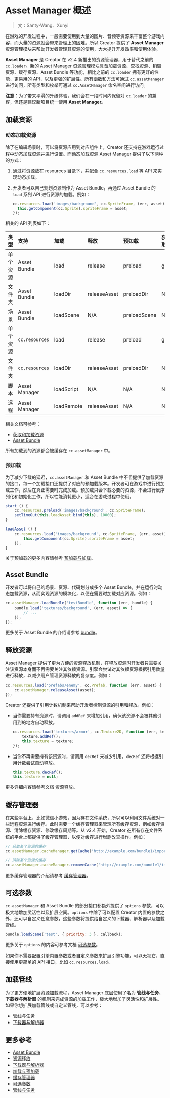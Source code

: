 # Asset Manager 概述

> 文：Santy-Wang、Xunyi

在游戏的开发过程中，一般需要使用到大量的图片、音频等资源来丰富整个游戏内容，而大量的资源就会带来管理上的困难。所以 Creator 提供了 **Asset Manager** 资源管理模块来帮助开发者管理其资源的使用，大大提升开发效率和使用体验。

**Asset Manager** 是 Creator 在 v2.4 新推出的资源管理器，用于替代之前的 `cc.loader`。新的 Asset Manager 资源管理模块具备加载资源、查找资源、销毁资源、缓存资源、Asset Bundle 等功能，相比之前的 `cc.loader` 拥有更好的性能，更易用的 API，以及更强的扩展性。所有函数和方法可通过 `cc.assetManager` 进行访问，所有类型和枚举可通过 `cc.AssetManager` 命名空间进行访问。

**注意**：为了带来平滑的升级体验，我们会在一段时间内保留对 `cc.loader` 的兼容，但还是建议新项目统一使用 **Asset Manager**。

## 加载资源

### 动态加载资源

除了在编辑场景时，可以将资源应用到对应组件上，Creator 还支持在游戏运行过程中动态加载资源并进行设置。而动态加载资源 Asset Manager 提供了以下两种的方式：

1. 通过将资源放在 resources 目录下，并配合 `cc.resources.load` 等 API 来实现动态加载。
2. 开发者可以自己规划资源制作为 Asset Bundle，再通过 Asset Bundle 的 `load` 系列 API 进行资源的加载。例如：

    ```js
    cc.resources.load('images/background', cc.SpriteFrame, (err, asset) => {
      this.getComponent(cc.Sprite).spriteFrame = asset;
    });
    ```

相关的 API 列表如下：

| 类型 | 支持 | 加载 | 释放 | 预加载 | 获取 | 查询资源信息 |
| :-- | :-- | :-- | :-- | :-- | :-- | :-- |
| 单个资源 | Asset Bundle   | load       | release      | preload      | get | getInfoWithPath |
| 文件夹   | Asset Bundle   | loadDir    | releaseAsset | preloadDir   | N/A | getDirWithPath  |
| 场景     | Asset Bundle   | loadScene  | N/A          | preloadScene | N/A | getSceneInfo    |
| 单个资源 | `cc.resources` | load       | release      | preload      | get | getInfoWithPath |
| 文件夹   | `cc.resources` | loadDir    | releaseAsset | preloadDir   | N/A | getDirWithPath  |
| 脚本     | Asset Manager  | loadScript | N/A          | N/A          | N/A | N/A             |
| 远程     | Asset Manager  | loadRemote | releaseAsset | N/A          | N/A | N/A             |

相关文档可参考：

- [获取和加载资源](../scripting/load-assets.md)
- [Asset Bundle](../scripting/asset-bundle.md)

所有加载到的资源都会被缓存在 `cc.assetManager` 中。

### 预加载

为了减少下载的延迟，`cc.assetManager` 和 Asset Bundle 中不但提供了加载资源的接口，每一个加载接口还提供了对应的预加载版本。开发者可在游戏中进行预加载工作，然后在真正需要时完成加载。预加载只会下载必要的资源，不会进行反序列化和初始化工作，所以性能消耗更小，适合在游戏过程中使用。

```js
start () {
    cc.resources.preload('images/background', cc.SpriteFrame);
    setTimeOut(this.loadAsset.bind(this), 10000);
}

loadAsset () {
    cc.resources.load('images/background', cc.SpriteFrame, (err, asset) => {
        this.getComponent(cc.Sprite).spriteFrame = asset;
    });
}
```

关于预加载的更多内容请参考 [预加载与加载](preload-load.md)。

## Asset Bundle

开发者可以将自己的场景、资源、代码划分成多个 Asset Bundle，并在运行时动态加载资源，从而实现资源的模块化，以便在需要时加载对应资源。例如：

```js
cc.assetManager.loadBundle('testBundle', function (err, bundle) {
    bundle.load('textures/background', (err, asset) => {
        // ...
    });
});
```

更多关于 Asset Bundle 的介绍请参考 [bundle](bundle.md)。

## 释放资源

Asset Manager 提供了更为方便的资源释放机制，在释放资源时开发者只需要关注该资源本身而不再需要关注其依赖资源。引擎会尝试对其依赖资源根据引用数量进行释放，以减少用户管理资源释放的复杂度。例如：

```js
cc.resources.load('prefabs/enemy', cc.Prefab, function (err, asset) {
    cc.assetManager.releaseAsset(asset);
});
```

Creator 还提供了引用计数机制来帮助开发者控制资源的引用和释放。例如：

- 当你需要持有资源时，请调用 `addRef` 来增加引用，确保该资源不会被其他引用到的地方自动释放。

  ```js
  cc.resources.load('textures/armor', cc.Texture2D, function (err, texture) {
      texture.addRef();
      this.texture = texture;
  });
  ```

- 当你不再需要持有该资源时，请调用 `decRef` 来减少引用，`decRef` 还将根据引用计数尝试自动释放。

  ```js
  this.texture.decRef();
  this.texture = null;
  ```

更多详细内容请参考文档 [资源释放](release-manager.md)。

## 缓存管理器

在某些平台上，比如微信小游戏，因为存在文件系统，所以可以利用文件系统对一些远程资源进行缓存。此时需要一个缓存管理器来管理所有缓存资源，例如缓存资源、清除缓存资源、修改缓存周期等。从 v2.4 开始，Creator 在所有存在文件系统的平台上都提供了缓存管理器，以便对缓存进行增删改查操作。例如：

```js
// 获取某个资源的缓存
cc.assetManager.cacheManager.getCache('http://example.com/bundle1/import/9a/9aswe123-dsqw-12xe-123xqawe12.json');

// 清除某个资源的缓存
cc.assetManager.cacheManager.removeCache('http://example.com/bundle1/import/9a/9aswe123-dsqw-12xe-123xqawe12.json');
```

更多缓存管理器的介绍请参考 [缓存管理器](cache-manager.md)。

## 可选参数

`cc.assetManager` 和 Asset Bundle 的部分接口都额外提供了 `options` 参数，可以极大地增加灵活性以及扩展空间。`options` 中除了可以配置 Creator 内置的参数之外，还可以自定义任意参数，这些参数将提供给自定义的下载器、解析器以及加载管线。

```js
bundle.loadScene('test', { priority: 3 }, callback);
```

更多关于 `options` 的内容可参考文档 [可选参数](options.md)。

如果你不需要配置引擎内置参数或者自定义参数来扩展引擎功能，可以无视它，直接使用更简单的 API 接口，比如 `cc.resources.load`。

## 加载管线

为了更方便地扩展资源加载流程，Asset Manager 底层使用了名为 **管线与任务**、**下载器与解析器** 的机制来完成资源的加载工作，极大地增加了灵活性和扩展性。如果你想扩展加载管线或自定义管线，可以参考：

- [管线与任务](pipeline-task.md)
- [下载器与解析器](downloader-parser.md)

## 更多参考

- [Asset Bundle](bundle.md)
- [资源释放](release-manager.md)
- [下载器与解析器](downloader-parser.md)
- [加载与预加载](preload-load.md)
- [缓存管理器](cache-manager.md)
- [可选参数](options.md)
- [管线与任务](pipeline-task.md)
